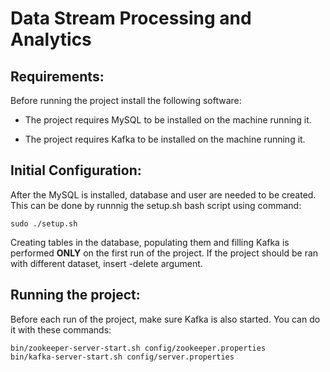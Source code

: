 # Data Stream Processing and Analytics

## Requirements:
Before running the project install the following software:

*  The project requires MySQL to be installed on the machine running it.

*  The project requires Kafka to be installed on the machine running it.

## Initial Configuration:
After the MySQL is installed, database and user are needed to be created. 
This can be done by runnnig the setup.sh bash script using command:
```
sudo ./setup.sh
```
Creating tables in the database, populating them and filling Kafka is performed **ONLY** on the first run of the project. 
If the project should be ran with different dataset, insert -delete argument.

## Running the project:
Before each run of the project, make sure Kafka is also started. You can do it with these commands:
```
bin/zookeeper-server-start.sh config/zookeeper.properties
bin/kafka-server-start.sh config/server.properties
```


